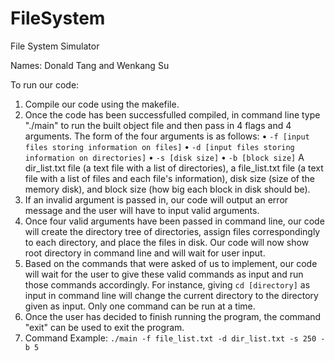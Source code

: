 # FileSystem
File System Simulator

Names: Donald Tang and Wenkang Su

To run our code:
1. Compile our code using the makefile.
2. Once the code has been successfulled compiled, in command line type "./main" to run the built object file and then pass in 4 flags and 4 arguments. The form of the four arguments is as follows:</b> 
• ```-f [input files storing information on files]```</b> 
• ```-d [input files storing information on directories]```</b>
• ```-s [disk size]```</b> 
• ```-b [block size]```</b> 
A dir_list.txt file (a text file with a list of directories), a file_list.txt file (a text file with a list of files and each file's information), disk size (size of the memory disk), and block size (how big each block in disk should be).
3. If an invalid argument is passed in, our code will output an error message and the user will have to input valid arguments.
4. Once four valid arguments have been passed in command line, our code will create the directory tree of directories, assign files correspondingly to each directory, and place the files in disk. Our code will now show root directory in command line and will wait for user input.
5. Based on the commands that were asked of us to implement, our code will wait for the user to give these valid commands as input and run those commands accordingly. For instance, giving ```cd [directory]``` as input in command line will change the current directory to the directory given as input. Only one command can be run at a time.
6. Once the user has decided to finish running the program, the command "exit" can be used to exit the program.
7. Command Example:  ```./main -f file_list.txt -d dir_list.txt -s 250 -b 5```
